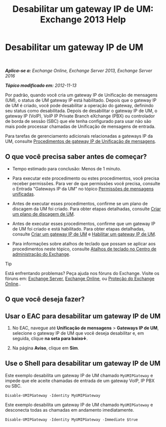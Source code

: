 ﻿---
title: 'Desabilitar um gateway IP de UM: Exchange 2013 Help'
TOCTitle: Desabilitar um gateway IP de UM
ms:assetid: fe3a8797-1230-49cb-a839-ccec238266b6
ms:mtpsurl: https://technet.microsoft.com/pt-br/library/Bb125257(v=EXCHG.150)
ms:contentKeyID: 50487095
ms.date: 05/22/2018
mtps_version: v=EXCHG.150
ms.translationtype: MT
---

# Desabilitar um gateway IP de UM

 

_**Aplica-se a:** Exchange Online, Exchange Server 2013, Exchange Server 2016_

_**Tópico modificado em:** 2012-11-13_

Por padrão, quando você cria um gateway IP de Unificação de mensagens (UM), o status de UM gateway IP está habilitado. Depois que o gateway IP de UM é criado, você pode desabilitar a operação do gateway, definindo seu status como desabilitada. Depois de desabilitar o gateway IP de UM, o gateway IP (VoIP), VoIP IP Private Branch eXchange (PBX) ou controlador de borda de sessão (SBC) que ele tenha configurado para usar não são mais pode processar chamadas de Unificação de mensagens de entrada.

Para tarefas de gerenciamento adicionais relacionadas a gateways IP da UM, consulte [Procedimentos de gateway IP de Unificação de mensagens](https://docs.microsoft.com/pt-br/exchange/voice-mail-unified-messaging/connect-voice-mail-system/um-ip-gateway-procedures).

## O que você precisa saber antes de começar?

  - Tempo estimado para conclusão: Menos de 1 minuto.

  - Para executar este procedimento ou estes procedimentos, você precisa receber permissões. Para ver de que permissões você precisa, consulte o Entrada "Gateways IP da UM" no tópico [Permissões de mensagens unificadas](unified-messaging-permissions-exchange-2013-help.md).

  - Antes de executar esses procedimentos, confirme se um plano de discagem da UM foi criado. Para obter etapas detalhadas, consulte [Criar um plano de discagem de UM](create-a-um-dial-plan-exchange-2013-help.md).

  - Antes de executar esses procedimentos, confirme que um gateway IP de UM foi criado e está habilitado. Para obter etapas detalhadas, consulte [Criar um gateway IP de UM](create-a-um-ip-gateway-exchange-2013-help.md) e [Habilitar um gateway IP de UM](https://docs.microsoft.com/pt-br/exchange/voice-mail-unified-messaging/connect-voice-mail-system/enable-um-ip-gateway).

  - Para informações sobre atalhos de teclado que possam se aplicar aos procedimentos neste tópico, consulte [Atalhos de teclado no Centro de administração do Exchange](keyboard-shortcuts-in-the-exchange-admin-center-exchange-online-protection-help.md).


> [!TIP]
> Está enfrentando problemas? Peça ajuda nos fóruns do Exchange. Visite os fóruns em: <A href="https://go.microsoft.com/fwlink/p/?linkid=60612">Exchange Server</A>, <A href="https://go.microsoft.com/fwlink/p/?linkid=267542">Exchange Online</A>, ou <A href="https://go.microsoft.com/fwlink/p/?linkid=285351">Proteção do Exchange Online</A>..



## O que você deseja fazer?

## Usar o EAC para desabilitar um gateway IP de UM

1.  No EAC, navegue até **Unificação de mensagens** \> **Gateways IP de UM**, selecione o gateway IP de UM que você deseja desabilitar e, em seguida, clique **na seta para baixo**![Ícone Seta para baixo](images/JJ150576.ef5ca57d-a033-457b-bd92-6361877c33d0(EXCHG.150).gif "Ícone Seta para baixo").

2.  Na página **Aviso**, clique em **Sim**.

## Use o Shell para desabilitar um gateway IP de UM

Este exemplo desabilita um gateway IP de UM chamado `MyUMIPGateway` e impede que ele aceite chamadas de entrada de um gateway VoIP, IP PBX ou SBC.

    Disable-UMIPGateway -Identity MyUMIPGateway

Este exemplo desabilita um gateway IP de UM chamado `MyUMIPGateway` e desconecta todas as chamadas em andamento imediatamente.

    Disable-UMIPGateway -Identity MyUMIPGateway -Immediate $true

